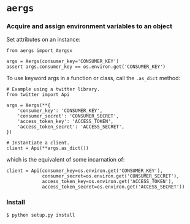 `aergs`
=======

### Acquire and assign environment variables to an object

Set attributes on an instance:

    from aergs import Aergsx

    args = Aergs(consumer_key='CONSUMER_KEY')
    assert args.consumer_key == os.environ.get('CONSUMER_KEY')

To use keyword args in a function or class, call the `.as_dict` method:

    # Example using a twitter library.
    from twitter import Api

    args = Aergs(**{
        'consumer_key': 'CONSUMER_KEY',
        'consumer_secret': 'CONSUMER_SECRET',
        'access_token_key': 'ACCESS_TOKEN',
        'access_token_secret': 'ACCESS_SECRET',
    })

    # Instantiate a client.
    client = Api(**args.as_dict())

which is the equivalent of some incarnation of:

    client = Api(consumer_key=os.environ.get('CONSUMER_KEY'),
                 consumer_secret=os.environ.get('CONSUMER_SECRET'),
                 access_token_key=os.environ.get('ACCESS_TOKEN'),
                 access_token_secret=os.environ.get('ACCESS_SECRET'))

### Install

    $ python setup.py install
